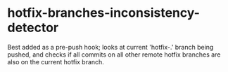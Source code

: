 # hotfix-branches-inconsistency-detector
Best added as a pre-push hook; looks at current 'hotfix-.' branch being pushed, and checks if all commits on all other remote hotfix branches are also on the current hotfix branch.

